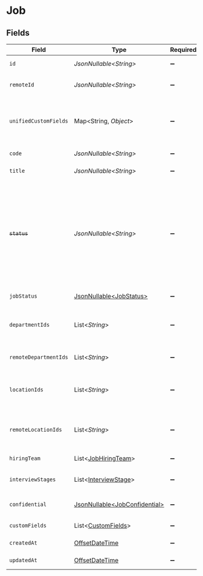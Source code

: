 # Job


## Fields

| Field                                                                                                                                      | Type                                                                                                                                       | Required                                                                                                                                   | Description                                                                                                                                | Example                                                                                                                                    |
| ------------------------------------------------------------------------------------------------------------------------------------------ | ------------------------------------------------------------------------------------------------------------------------------------------ | ------------------------------------------------------------------------------------------------------------------------------------------ | ------------------------------------------------------------------------------------------------------------------------------------------ | ------------------------------------------------------------------------------------------------------------------------------------------ |
| `id`                                                                                                                                       | *JsonNullable\<String>*                                                                                                                    | :heavy_minus_sign:                                                                                                                         | Unique identifier                                                                                                                          | 8187e5da-dc77-475e-9949-af0f1fa4e4e3                                                                                                       |
| `remoteId`                                                                                                                                 | *JsonNullable\<String>*                                                                                                                    | :heavy_minus_sign:                                                                                                                         | Provider's unique identifier                                                                                                               | 8187e5da-dc77-475e-9949-af0f1fa4e4e3                                                                                                       |
| `unifiedCustomFields`                                                                                                                      | Map\<String, *Object*>                                                                                                                     | :heavy_minus_sign:                                                                                                                         | Custom Unified Fields configured in your StackOne project                                                                                  | {<br/>"my_project_custom_field_1": "REF-1236",<br/>"my_project_custom_field_2": "some other value"<br/>}                                   |
| `code`                                                                                                                                     | *JsonNullable\<String>*                                                                                                                    | :heavy_minus_sign:                                                                                                                         | Code of the job                                                                                                                            | 184919                                                                                                                                     |
| `title`                                                                                                                                    | *JsonNullable\<String>*                                                                                                                    | :heavy_minus_sign:                                                                                                                         | Title of the job                                                                                                                           | Software Engineer                                                                                                                          |
| ~~`status`~~                                                                                                                               | *JsonNullable\<String>*                                                                                                                    | :heavy_minus_sign:                                                                                                                         | : warning: ** DEPRECATED **: This will be removed in a future release, please migrate away from it as soon as possible.<br/><br/>Status of the job | archived                                                                                                                                   |
| `jobStatus`                                                                                                                                | [JsonNullable\<JobStatus>](../../models/components/JobStatus.md)                                                                           | :heavy_minus_sign:                                                                                                                         | Status of the job                                                                                                                          |                                                                                                                                            |
| `departmentIds`                                                                                                                            | List\<*String*>                                                                                                                            | :heavy_minus_sign:                                                                                                                         | Department ids of the job                                                                                                                  | [<br/>"308570",<br/>"308571",<br/>"308572"<br/>]                                                                                           |
| `remoteDepartmentIds`                                                                                                                      | List\<*String*>                                                                                                                            | :heavy_minus_sign:                                                                                                                         | Provider's department ids of the job                                                                                                       | e3cb75bf-aa84-466e-a6c1-b8322b257a48                                                                                                       |
| `locationIds`                                                                                                                              | List\<*String*>                                                                                                                            | :heavy_minus_sign:                                                                                                                         | Location ids of the job                                                                                                                    | [<br/>"668570",<br/>"678571",<br/>"688572"<br/>]                                                                                           |
| `remoteLocationIds`                                                                                                                        | List\<*String*>                                                                                                                            | :heavy_minus_sign:                                                                                                                         | Provider's location ids of the job                                                                                                         | [<br/>"668570",<br/>"678571",<br/>"688572"<br/>]                                                                                           |
| `hiringTeam`                                                                                                                               | List\<[JobHiringTeam](../../models/components/JobHiringTeam.md)>                                                                           | :heavy_minus_sign:                                                                                                                         | Hiring team for the job.                                                                                                                   |                                                                                                                                            |
| `interviewStages`                                                                                                                          | List\<[InterviewStage](../../models/components/InterviewStage.md)>                                                                         | :heavy_minus_sign:                                                                                                                         | Interview stages for the job.                                                                                                              |                                                                                                                                            |
| `confidential`                                                                                                                             | [JsonNullable\<JobConfidential>](../../models/components/JobConfidential.md)                                                               | :heavy_minus_sign:                                                                                                                         | Confidential status of the job                                                                                                             |                                                                                                                                            |
| `customFields`                                                                                                                             | List\<[CustomFields](../../models/components/CustomFields.md)>                                                                             | :heavy_minus_sign:                                                                                                                         | The job custom fields                                                                                                                      |                                                                                                                                            |
| `createdAt`                                                                                                                                | [OffsetDateTime](https://docs.oracle.com/javase/8/docs/api/java/time/OffsetDateTime.html)                                                  | :heavy_minus_sign:                                                                                                                         | Date of creation                                                                                                                           | 2021-01-01T01:01:01.000Z                                                                                                                   |
| `updatedAt`                                                                                                                                | [OffsetDateTime](https://docs.oracle.com/javase/8/docs/api/java/time/OffsetDateTime.html)                                                  | :heavy_minus_sign:                                                                                                                         | Date of last update                                                                                                                        | 2021-01-01T01:01:01.000Z                                                                                                                   |